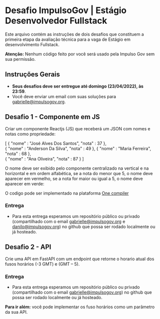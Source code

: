 # Desafio ImpulsoGov | Estágio Desenvolvedor Fullstack

Este arquivo contém as instruções de dois desafios que constituem a primeira etapa da avaliação técnica para a vaga de Estágio em desenvolvimento Fullstack.

**Atenção:** Nenhum código feito por você será usado pela Impulso Gov sem sua permissão.


## Instruções Gerais 
- **Seus desafios deve ser entregue até domingo (23/04/2022), às 23:59**. 
- Você deve enviar um email com suas soluções para gabrielle@impulsogov.org.


## Desafio 1 - Componente em JS

Criar um componente Reactjs (JS) que receberá um JSON com nomes e notas como propriedade:

[
  {
    "nome" : "José Alves Dos Santos",
    "nota" : 37
  },  
  {
    "nome" : "Anderson Da Silva",
    "nota" : 49
  },
  {
    "nome" : "Maria Ferreira",
    "nota" : 68
  },  
  {
    "nome" : "Ana Oliveira",
    "nota" : 87
  }
]

O nome deve ser exibido pelo componente centralizado na vertical e na horizontal e em ordem alfabética, se a nota do menor que 5, o nome deve aparecer em vermelho, se a nota for maior ou igual a 5, o nome deve aparecer em verde:

O codigo pode ser implementado na plataforma [One compiler](https://onecompiler.com/react)


### Entrega
- Para esta entrega esperamos um repositório público ou privado (compartilhado com o email gabrielle@impulsogov.org e danilo@impulsogov.org) no github que possa ser rodado localmente ou já hosteado.


## Desafio 2 - API

Crie uma API em FastAPI com um endpoint que retorne o horario atual dos fusos horários (-3 GMT) e (GMT – 5).

### Entrega
- Para esta entrega esperamos um repositório público ou privado (compartilhado com o email gabrielle@impulsogov.org) no github que possa ser rodado localmente ou já hosteado.

**Para ir além:** você pode implementar os fuso horários como um parâmetro da sua API.
